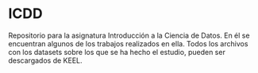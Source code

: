 # ICDD

Repositorio para la asignatura Introducción a la Ciencia de Datos. En él se encuentran algunos de los trabajos realizados en ella. Todos los archivos
con los datasets sobre los que se ha hecho el estudio, pueden ser descargados de KEEL.
